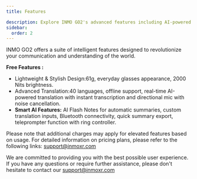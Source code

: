 ```yaml
---
title: Features

description: Explore INMO GO2's advanced features including AI-powered translation, smart note-taking, and lightweight design with 2000 Nits display.
sidebar:
  order: 2
---
```

INMO GO2 offers a suite of intelligent features designed to revolutionize your communication and understanding of the world.

**Free Features :**

* Lightweight & Stylish Design:61g, everyday glasses appearance, 2000 Nits brightness.
* Advanced Translation:40 languages, offline support, real-time AI-powered translation with instant transcription and directional mic with noise cancellation.
* **Smart AI Features:** AI Flash Notes for automatic summaries, custom translation inputs, Bluetooth connectivity, quick summary export, teleprompter function with ring controller.

Please note that additional charges may apply for elevated features based on usage. For detailed information on pricing plans, please refer to the following links: support@inmoxr.com

We are committed to providing you with the best possible user experience. If you have any questions or require further assistance, please don't hesitate to contact our support@inmoxr.com
